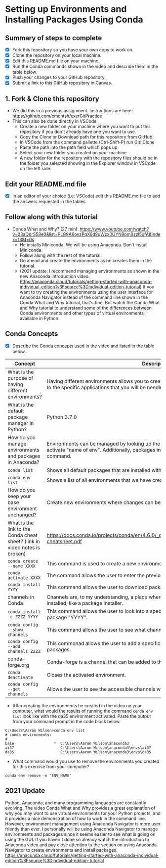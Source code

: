 # Setting up Environments and Installing Packages Using Conda

## Summary of steps to complete

- [x] Fork this repository so you have your own copy to work on.
- [x] Clone the repository on your local machine. 
- [x] Edit this README.md file on your machine.
- [x] Run the Conda commands shown in the video and describe them in the table below.
- [x] Push your changes to your GitHub repository.
- [x] Submit a link to this GitHub repository in Canvas.

## 1. Fork & Clone this repository

* We did this in a previous assignment. Instructions are here: https://github.com/cmcntsh/exerGitPractice
* This can also be done directly in VSCode
  * Create a new folder on your machine where you want to put this repository if you don't already have one you want to use.
  * Copy the Clone or Download path for this repository from GitHub.
  * In VSCode from the command pallette (Ctrl-Shift-P) run Git: Clone
  * Paste the path into the path field which pops up
  * Select your new folder you created on your machine
  * A new folder for the repository with the repository files should be in the folder you selected showing in the Explorer window in VSCode on the left side.
  
## Edit your README.md file

* [x] In an editor of your choice (i.e. VSCode) edit this README.md file to add the answers requested in the tables.

## Follow along with this tutorial

* Conda What and Why? (27 min): https://www.youtube.com/watch?v=23aQdrS58e0&list=PLG9A6ovzPqX6d9uWzx0UYN9pm0zzl5ofA&index=13&t=0s
  * He installs Miniconda. We will be using Anaconda. Don't install Miniconda.
  * Follow along with the rest of the tutorial.
  * Go ahead and create the environments as he creates them in the tutorial.
  * (2021 update: I recommend managing environments as shown in the new Anaconda introduction video. https://anaconda.cloud/tutorials/getting-started-with-anaconda-individual-edition%3Fsource%3Dindividual-edition-tutorial) If you want to try creating the environments using the user interface for Anaconda Navigator instead of the command line shown in the Conda What and Why tutorial, that's fine. But watch the Conda What and Why tutorial to understand some of the differences between Conda environments and other types of virtual environments available in Python.

## Conda Concepts

* [x] Describe the Conda concepts used in the video and listed in the table below.

|   Concept   |         Description or short answer         |
|     ---     |                     ---                     |
|What is the purpose of having different environments?     |Having different environments allows you to create an isolated place to work on individual projects with access to the specific applications that you will be needing without creating excess clutter. |
|What is the default package manager in Python?            |Python 3.7.0 |
|How do you manage environments and packages in Anaconda?  |Environments can be managed by looking up the environment list 'conda env list' and then typing 'conda activate "name of env". Additionally, packages in the current env can be looked up using the 'conda list' command. |
|`conda list`       |Shows all default packages that are installed with anaconda. |
|`conda env list`       |Shows a list of all environments that we have created. |
|How do you keep your base environment unchanged?       |Create new environments where changes can be made. |
|What is the link to the Conda cheat sheet? (link in video notes is broken)      |https://docs.conda.io/projects/conda/en/4.6.0/_downloads/52a95608c49671267e40c689e0bc00ca/conda-cheatsheet.pdf |
|`conda create --name XXXX`       |This command is used to create a new environment. |
|`conda activate XXXX`       |The command allows the user to enter the previously created environment. |
|`conda install YYYY`       |This command allows the user to download packages from the default channel/package installer. |
|channels in Conda       |Channels are, to my understanding, a place where conda goes to look for the various packages that are being installed; like a package installer. |
|`conda install -c ZZZZ YYYY`       |This command allows the user to look into a specific channel/package installer "ZZZZ" to download a specific package "YYYY". |
|`conda config --show channels`       |This command allows the user to see what channels have been used previously to download packages. |
|`conda config --add channels ZZZZ`       |This commonad allows the user to add a specific channel to the channel list for future use when adding packages. |
|conda-forge.org       |Conda-forge is a channel that can be added to the channel list and provides access to additional packages. |
|`conda deactivate`       |Closes the activated environment. |
|`conda config --get channels`       |Allows the user to see the accessible channels with ranking in priority. |

* After creating the environments he created in the video on your computer, what would the results of running the command `conda env list` look like with the da35 environment activated. Paste the output from your command prompt in the code block below.

```
C:\Users\Aaron Wilson>conda env list
# conda environments:
#
base                  *  C:\Users\Aaron Wilson\anaconda3
ai37                     C:\Users\Aaron Wilson\anaconda3\envs\ai37
da35                     C:\Users\Aaron Wilson\anaconda3\envs\da35

```
* What command would you use to remove the environments you created for this exercise from your computer?

```
conda env remove -n "ENV_NAME"

```
## 2021 Update
Python, Anaconda, and many programming languages are constantly evolving. The video Conda What and Why provides a great explanation of why you may want to use virtual environments for your Python projects, and it provides a nice demonstration of how to work in the command line. However, environment management using Anaconda Navigator is more user friently than ever. I personally will be using Anaconda Navigator to manage environments and packages since it seems easier to see what is going on using the GUI. If you haven't done so already watch the introduction to Anaconda video and pay close attention to the section on using Anaconda Navigator to create environments and install packages. https://anaconda.cloud/tutorials/getting-started-with-anaconda-individual-edition%3Fsource%3Dindividual-edition-tutorial
